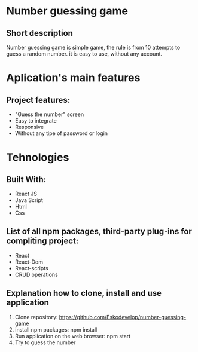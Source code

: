 # Number guessing game 

## Short description
Number guessing game is simple game, the rule is from 10 attempts to guess a random number. it is easy to use, without any account.

# Aplication's main features
## Project features:
* "Guess the number" screen
* Easy to integrate
* Responsive
* Without any tipe of password or login

# Tehnologies
## Built With:
* React JS
* Java Script
* Html
* Css

## List of all npm packages, third-party plug-ins for compliting project:
* React
* React-Dom
* React-scripts
* CRUD operations

## Explanation how to clone, install and use application
1. Clone repository: https://github.com/Eskodevelop/number-guessing-game
2. install npm packages: npm install
3. Run application on the web browser: npm start
4. Try to guess the number
